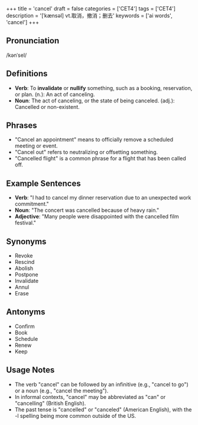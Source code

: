 +++
title = 'cancel'
draft = false
categories = ['CET4']
tags = ['CET4']
description = '[ˈkænsəl] vt.取消，撤消；删去'
keywords = ['ai words', 'cancel']
+++

## Pronunciation
/kənˈsel/

## Definitions
- **Verb**: To **invalidate** or **nullify** something, such as a booking, reservation, or plan. (n.): An act of canceling.
- **Noun**: The act of canceling, or the state of being canceled. (adj.): Cancelled or non-existent.

## Phrases
- "Cancel an appointment" means to officially remove a scheduled meeting or event.
- "Cancel out" refers to neutralizing or offsetting something.
- "Cancelled flight" is a common phrase for a flight that has been called off.

## Example Sentences
- **Verb**: "I had to cancel my dinner reservation due to an unexpected work commitment."
- **Noun**: "The concert was cancelled because of heavy rain."
- **Adjective**: "Many people were disappointed with the cancelled film festival."

## Synonyms
- Revoke
- Rescind
- Abolish
- Postpone
- Invalidate
- Annul
- Erase

## Antonyms
- Confirm
- Book
- Schedule
- Renew
- Keep

## Usage Notes
- The verb "cancel" can be followed by an infinitive (e.g., "cancel to go") or a noun (e.g., "cancel the meeting").
- In informal contexts, "cancel" may be abbreviated as "can" or "cancelling" (British English).
- The past tense is "cancelled" or "canceled" (American English), with the -l spelling being more common outside of the US.
